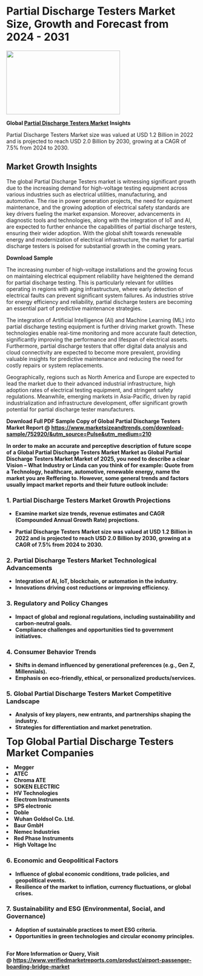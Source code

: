<H1>Partial Discharge Testers Market Size, Growth and Forecast from 2024 - 2031</H1><img class="aligncenter size-medium wp-image-584254" src="https://thirdeyenews.in/wp-content/uploads/2024/09/Global-Market-Research-300x168.jpeg" alt="" width="300" height="168" /><p><strong>Global&nbsp;<a href="https://www.marketsizeandtrends.com/download-sample/752920/&amp;utm_source=Pulse&amp;utm_medium=210">Partial Discharge Testers Market</a> Insights</strong></p><p>Partial Discharge Testers Market size was valued at USD 1.2 Billion in 2022 and is projected to reach USD 2.0 Billion by 2030, growing at a CAGR of 7.5% from 2024 to 2030.</p><p><h2>Market Growth Insights</h2> <p>The global Partial Discharge Testers market is witnessing significant growth due to the increasing demand for high-voltage testing equipment across various industries such as electrical utilities, manufacturing, and automotive. The rise in power generation projects, the need for equipment maintenance, and the growing adoption of electrical safety standards are key drivers fueling the market expansion. Moreover, advancements in diagnostic tools and technologies, along with the integration of IoT and AI, are expected to further enhance the capabilities of partial discharge testers, ensuring their wider adoption. With the global shift towards renewable energy and modernization of electrical infrastructure, the market for partial discharge testers is poised for substantial growth in the coming years.</p> <p><strong>Download Sample</strong></p> <p>The increasing number of high-voltage installations and the growing focus on maintaining electrical equipment reliability have heightened the demand for partial discharge testing. This is particularly relevant for utilities operating in regions with aging infrastructure, where early detection of electrical faults can prevent significant system failures. As industries strive for energy efficiency and reliability, partial discharge testers are becoming an essential part of predictive maintenance strategies.</p> <p>The integration of Artificial Intelligence (AI) and Machine Learning (ML) into partial discharge testing equipment is further driving market growth. These technologies enable real-time monitoring and more accurate fault detection, significantly improving the performance and lifespan of electrical assets. Furthermore, partial discharge testers that offer digital data analysis and cloud connectivity are expected to become more prevalent, providing valuable insights for predictive maintenance and reducing the need for costly repairs or system replacements.</p> <p>Geographically, regions such as North America and Europe are expected to lead the market due to their advanced industrial infrastructure, high adoption rates of electrical testing equipment, and stringent safety regulations. Meanwhile, emerging markets in Asia-Pacific, driven by rapid industrialization and infrastructure development, offer significant growth potential for partial discharge tester manufacturers.</p> <p><strong></p><p><span class=""><strong>Download Full PDF Sample Copy of Global Partial Discharge Testers Market Report</strong> @ <a href="https://www.marketsizeandtrends.com/download-sample/752920/&amp;utm_source=Pulse&amp;utm_medium=210" target="_blank">https://www.marketsizeandtrends.com/download-sample/752920/&amp;utm_source=Pulse&amp;utm_medium=210</a></span></p><p>In order to make an accurate and perceptive description of future scope of a Global&nbsp;Partial Discharge Testers Market Market as Global&nbsp;Partial Discharge Testers Market Market of 2025, you need to describe a clear Vision &ndash; What Industry or Linda can you think of for example: Quote from a Technology, healthcare, automotive, renewable energy, name the market you are Reffering to. However, some general trends and factors usually impact market reports and their future outlook include:</p><h3>1.&nbsp;<strong>Partial Discharge Testers Market Growth Projections</strong></h3><ul><li>Examine market size trends, revenue estimates and CAGR (Compounded Annual Growth Rate) projections.</li><li><p>Partial Discharge Testers Market size was valued at USD 1.2 Billion in 2022 and is projected to reach USD 2.0 Billion by 2030, growing at a CAGR of 7.5% from 2024 to 2030.</p></li></ul><h3>2.&nbsp;<strong>Partial Discharge Testers Market Technological Advancements</strong></h3><ul><li>Integration of AI, IoT, blockchain, or automation in the industry.</li><li>Innovations driving cost reductions or improving efficiency.</li></ul><h3>3.&nbsp;<strong>Regulatory and Policy Changes</strong></h3><ul><li>Impact of global and regional regulations, including sustainability and carbon-neutral goals.</li><li>Compliance challenges and opportunities tied to government initiatives.</li></ul><h3>4.&nbsp;<strong>Consumer Behavior Trends</strong></h3><ul><li>Shifts in demand influenced by generational preferences (e.g., Gen Z, Millennials).</li><li>Emphasis on eco-friendly, ethical, or personalized products/services.</li></ul><h3>5.&nbsp;<strong>Global Partial Discharge Testers Market Competitive Landscape</strong></h3><ul><li>Analysis of key players, new entrants, and partnerships shaping the industry.</li><li>Strategies for differentiation and market penetration.</li></ul><p data-pm-slice="1 1 []"><span style="color: inherit; font-family: inherit; font-size: 25px;">Top Global Partial Discharge Testers Market Companies</span></p><div class="" data-test-id=""><p><li>Megger</li><li> ATEC</li><li> Chroma ATE</li><li> SOKEN ELECTRIC</li><li> HV Technologies</li><li> Electrom Instruments</li><li> SPS electronic</li><li> Doble</li><li> Wuhan Goldsol Co. Ltd.</li><li> Baur GmbH</li><li> Nemec Industries</li><li> Red Phase Instruments</li><li> High Voltage Inc</li></p></div><h3>6.&nbsp;<strong>Economic and Geopolitical Factors</strong></h3><ul><li>Influence of global economic conditions, trade policies, and geopolitical events.</li><li>Resilience of the market to inflation, currency fluctuations, or global crises.</li></ul><h3>7.&nbsp;<strong>Sustainability and ESG (Environmental, Social, and Governance)</strong></h3><ul><li>Adoption of sustainable practices to meet ESG criteria.</li><li>Opportunities in green technologies and circular economy principles.</li></ul><h2><strong style="font-size: 14px;">For More Information or Query, Visit @&nbsp;</strong><a style="background-color: #ffffff; font-size: 14px;" href="https://www.marketsizeandtrends.com/report/partial-discharge-testers-market/" target="_blank">https://www.verifiedmarketreports.com/product/airport-passenger-boarding-bridge-market</a></h2>
